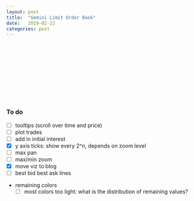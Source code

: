 ```yaml
---
layout: post
title:  "Gemini Limit Order Book"
date:   2019-02-22
categories: post
---
```


<svg id="InterestChart"></svg>


<script src="https://d3js.org/d3.v5.min.js"></script>
<script src="/sketches/gemini/gemini.js"></script>

### To do
- [ ] tooltips (scroll over time and price)
- [ ] plot trades
- [ ] add in initial interest
- [x] y axis ticks: show every 2^n, depends on zoom level
- [ ] max pan
- [ ] max/min zoom
- [x] move viz to blog
- [ ] best bid best ask lines
- remaining colors
  - [ ] most colors too light: what is the distribution of remaining values?
